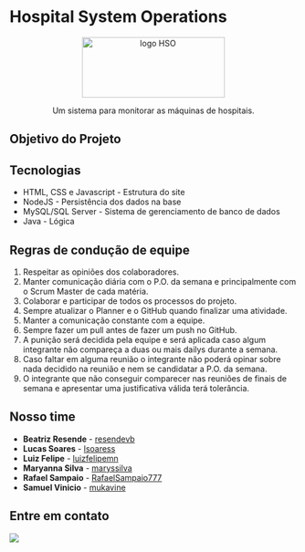# Hospital System Operations

<p align="center">
    <img 
      src="https://imgur.com/gallery/1VXDzom.png"
      alt="logo HSO" 
      width="250" 
      height="106"
    />
</p>
<p align="center">Um sistema para monitorar as máquinas de hospitais.</p>


## Objetivo do Projeto
 
 
 
## Tecnologias
- HTML, CSS e Javascript - Estrutura do site
- NodeJS - Persistência dos dados na base
- MySQL/SQL Server - Sistema de gerenciamento de banco de dados
- Java - Lógica

## Regras de condução de equipe
1.	Respeitar as opiniões dos colaboradores.
2.	Manter comunicação diária com o P.O. da semana e principalmente com o Scrum Master de cada matéria.
3.	Colaborar e participar de todos os processos do projeto.
4.	Sempre atualizar o Planner e o GitHub quando finalizar uma atividade.
5.	Manter a comunicação constante com a equipe.
6.	Sempre fazer um pull antes de fazer um push no GitHub.
7.	A punição será decidida pela equipe e será aplicada caso algum integrante não compareça a duas ou mais dailys durante a semana.
8.	Caso faltar em alguma reunião o integrante não poderá opinar sobre nada decidido na reunião e nem se candidatar a P.O. da semana.
9.	O integrante que não conseguir comparecer nas reuniões de finais de semana e apresentar uma justificativa válida terá tolerância.

## Nosso time
- **Beatriz Resende** - [resendevb](https://github.com/resendevb)
- **Lucas Soares** - [lsoaress](https://github.com/lsoaress)
- **Luiz Felipe** - [luizfelipemn](https://github.com/luizfelipemn)
- **Maryanna Silva** - [maryssilva](https://github.com/maryssilva)
- **Rafael Sampaio** - [RafaelSampaio777](https://github.com/RafaelSampaio777)
- **Samuel Vinicio** - [mukavine](https://github.com/mukavine)   

## Entre em contato
 <a href = "mailto:"><img src="https://img.shields.io/badge/-Gmail-%23333?style=for-the-badge&logo=gmail&logoColor=white" target="_blank"></a>
